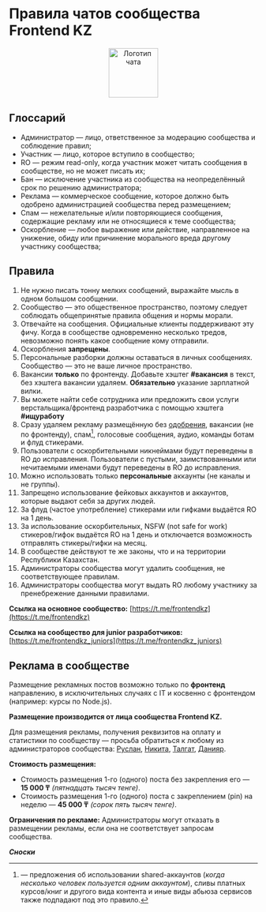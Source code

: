 # Правила чатов сообщества Frontend KZ

<p align="center"><img alt="Логотип чата" src="https://user-images.githubusercontent.com/1858708/165298374-b5fbc4dc-0782-4e8b-a6db-af78521e2f15.png" width="100"></p>

## Глоссарий

- Администратор — лицо, ответственное за модерацию сообщества и соблюдение правил;
- Участник — лицо, которое вступило в сообщество;
- RO — режим read-only, когда участник может читать сообщения в сообществе, но не может писать их;
- Бан — исключение участника из сообщества на неопределённый срок по решению администратора;
- Реклама — коммерческое сообщение, которое должно быть одобрено администрацией сообщества перед размещением;
- Спам — нежелательные и/или повторяющиеся сообщения, содержащие рекламу или не относящиеся к теме сообщества;
- Оскорбление — любое выражение или действие, направленное на унижение, обиду или причинение морального вреда другому участнику сообщества;

## Правила

1. Не нужно писать тонну мелких сообщений, выражайте мысль в одном большом сообщении.
2. Сообщество — это общественное пространство, поэтому следует соблюдать общепринятые правила общения и нормы морали.
3. Отвечайте на сообщения. Официальные клиенты поддерживают эту фичу. Когда
в сообществе одновременно несколько тредов, невозможно понять какое сообщение кому отправили.
4. Оскорбления **запрещены**.
5. Персональные разборки должны оставаться в личных сообщениях. Сообщество — это не ваше личное пространство.
6. Вакансии **только** по фронтенду. Добавьте хэштег **#вакансия** в текст, без хэштега вакансии удаляем. **Обязательно** указание зарплатной вилки.
7. Вы можете найти себе сотрудника или предложить свои услуги верстальщика/фронтенд разработчика с помощью хэштега **#ищуработу**
8. Сразу удаляем рекламу размещённую без [одобрения](#реклама-в-сообществе), вакансии (не по фронтенду), спам[^1], голосовые сообщения, аудио, команды ботам и флуд стикерами.
9. Пользователи с оскорбительными никнеймами будут переведены в RO до исправления.
Пользователи с пустыми, заимствованными или нечитаемыми именами будут
переведены в RO до исправления.
10. Можно использовать только **персональные** аккаунты (не каналы и не группы).
11. Запрещено использование фейковых аккаунтов и аккаунтов, которые выдают себя за других людей.
12. За флуд (частое употребление) стикерами или гифками выдаётся RO на 1 день.
13. За использование оскорбительных, NSFW (not safe for work) стикеров/гифок выдаётся RO на 1 день и отключается возможность отправлять стикеры/гифки на месяц.
14. В сообществе действуют те же законы, что и на территории Республики Казахстан.
15. Администраторы сообщества могут удалить сообщения, не соответствующее правилам.
16. Администраторы сообщества могут выдать RO любому участнику за пренебрежение данными правилами.

**Ссылка на основное сообщество:** [https://t.me/frontendkz](https://t.me/frontendkz)

**Ссылка на сообщество для junior разработчиков:** [https://t.me/frontendkz_juniors](https://t.me/frontendkz_juniors)

## Реклама в сообществе

Размещение рекламных постов возможно только по **фронтенд** направлению, в исключительных случаях с IT и косвенно с фронтендом (например: курсы по Node.js).

**Размещение производится от лица сообщества Frontend KZ.**

Для размещения рекламы, получения реквизитов на оплату и статистики по сообществу — просьба обратиться к любому из администраторов сообщества: [Руслан](https://t.me/iamroose), [Никита](https://t.me/drugoi), [Талгат](https://t.me/talgautb), [Данияр](https://t.me/danalexson90).

**Стоимость размещения:**

- Стоимость размещения 1-го (одного) поста без закрепления его — **15 000 ₸** _(пятнадцать тысяч тенге)_.
- Стоимость размещения 1-го (одного) поста с закреплением (pin) на неделю — **45 000 ₸** _(сорок пять тысяч тенге)_.

**Ограничения по рекламе:**
Администраторы могут отказать в размещении рекламы, если она не соответствует запросам сообщества.

_**Сноски**_

[^1]: — предложения об использовании shared-аккаунтов (_когда несколько человек пользуется одним аккаунтом_), сливы платных курсов/книг и другого вида контента и иные виды абьюза сервисов также подпадают под это правило.
